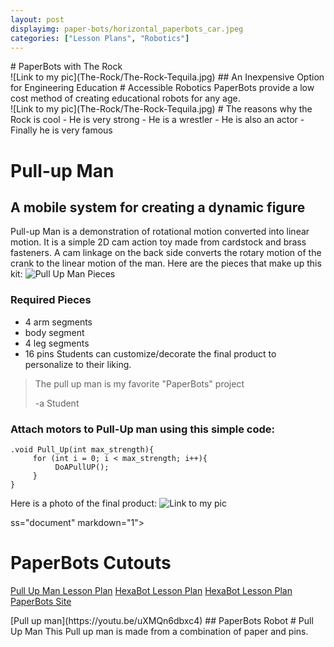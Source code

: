 ```yaml
---
layout: post
displayimg: paper-bots/horizontal_paperbots_car.jpeg
categories: ["Lesson Plans", "Robotics"]
---
```


<div class="site_title" markdown="1">
# PaperBots with The Rock 
</div>

<div class="image_text_overlay" markdown="1">
![Link to my pic](The-Rock/The-Rock-Tequila.jpg)
## An Inexpensive Option for Engineering Education
# Accessible Robotics
PaperBots provide a low cost method of
creating educational robots for any age.
</div>

<div class="free_write" markdown="1">
![Link to my pic](The-Rock/The-Rock-Tequila.jpg)
# The reasons why the Rock is cool
- He is very strong
- He is a wrestler 
- He is also an actor
- Finally he is very famous 
</div>

# Pull-up Man
## A mobile system for creating a dynamic figure
Pull-up Man is a demonstration of rotational motion converted into linear motion.  It is a simple 2D cam action toy made from cardstock and brass fasteners.  A cam linkage on the back side converts the rotary motion of the crank to the linear motion of the man.  Here are the pieces that make up this kit:
![Pull Up Man Pieces](paper-bots/pull-up-pieces.jpeg)
### Required Pieces
- 4 arm segments
- body segment
- 4 leg segments
- 16 pins
 Students can customize/decorate the final product to personalize to their liking.
> The pull up man is my favorite "PaperBots" project
>
> -a Student


### Attach motors to Pull-Up man using this simple code:

```
.void Pull_Up(int max_strength){
     for (int i = 0; i < max_strength; i++){
          DoAPullUP();
     }
}

```
Here is a photo of the final product:
![Link to my pic](paper-bots/pullup-man-assembled.jpeg)

</div>

ss="document" markdown="1">
# PaperBots Cutouts
[Pull Up Man Lesson Plan](paper-bots/Pull-Up-Man-Lesson-Plan.pdf)
[HexaBot Lesson Plan](paper-bots/HexaBot-Lesson-Plan.pdf)
[HexaBot Lesson Plan](paper-bots/PUMan_Cutout.pdf)
[PaperBots Site](https://www.paperbots.org/)
</div>

<div class="video_text_overlay" markdown="1">
[Pull up man](https://youtu.be/uXMQn6dbxc4)
## PaperBots Robot
# Pull Up Man
This Pull up man is made from a combination of paper and pins.
</div>
